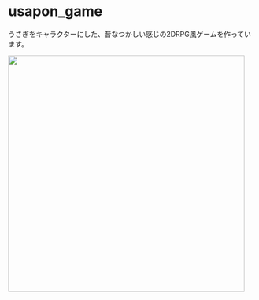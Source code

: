 # usapon_game
うさぎをキャラクターにした、昔なつかしい感じの2DRPG風ゲームを作っています。

<img src="https://raw.githubusercontent.com/wiki/inunekousapon/usapon_game/images/output.gif" width=480>
